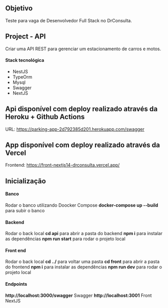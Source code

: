 ## Objetivo
Teste para vaga de Desenvolvedor Full Stack no DrConsulta.

## Project - API
Criar uma API REST para gerenciar um estacionamento de carros e motos.

#### Stack tecnológica
- NestJS
- TypeOrm
- Mysql
- Swagger
- NextJS

## Api disponível com deploy realizado através da Heroku + Github Actions
URL: https://parking-app-2d792385d201.herokuapp.com/swagger

## App disponível com deploy realizado através da Vercel
Frontend: https://front-nextjs14-drconsulta.vercel.app/

## Inicialização

#### Banco
Rodar o banco utilizando Doocker Compose
**docker-compose up --build** para subir o banco

#### Backend
Rodar o back local
**cd api** para abrir a pasta do backend
**npm i** para instalar as dependências
**npm run start** para rodar o projeto local

#### Front end
Rodar o back local
**cd ../** para voltar uma pasta
**cd front** para abrir a pasta do frontend
**npm i** para instalar as dependências
**npm run dev** para rodar o projeto local

#### Endpoints

**http://localhost:3000/swagger** Swagger
**http://localhost:3001** Front NextJS

